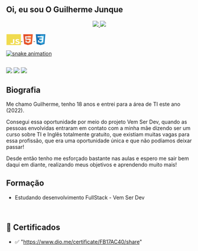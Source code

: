 ## Oi, eu sou O Guilherme Junque
<div align="center">
  <a href="https://github.com/GuiJK">
  <img height="180em" src="https://github-readme-stats.vercel.app/api?username=GuiJK&show_icons=true&theme=dracula&include_all_commits=true&count_private=true"/>
  <img height="180em" src="https://github-readme-stats.vercel.app/api/top-langs/?username=GuiJK&layout=compact&langs_count=7&theme=dracula"/>
</div>
<div style="display: inline_block"><br>
  <img align="center" alt="Gui-Js" height="30" width="40" src="https://raw.githubusercontent.com/devicons/devicon/master/icons/javascript/javascript-plain.svg">
  <img align="center" alt="Gui-HTML" height="30" width="30" src="https://raw.githubusercontent.com/devicons/devicon/master/icons/html5/html5-original.svg">
  <img align="center" alt="Gui-CSS" height="30" width="30" src="https://raw.githubusercontent.com/devicons/devicon/master/icons/css3/css3-original.svg">
</div>
  
   ![snake animation](https://github.com/GuiJK/GuiJK/blob/output/github-contribution-grid-snake.svg)
  
  ##
 
<div> 
 
  <a href="https://instagram.com/itsjunque" target="_blank"><img src="https://img.shields.io/badge/-Instagram-%23E4405F?style=for-the-badge&logo=instagram&logoColor=white" target="_blank"></a>
  <a href = "mailto:junquekarabe18@gmail.com"><img src="https://img.shields.io/badge/-Gmail-%23333?style=for-the-badge&logo=gmail&logoColor=white" target="_blank"></a>
  <a href="https://www.linkedin.com/in/guilherme-junque-17b577231" target="_blank"><img src="https://img.shields.io/badge/-LinkedIn-%230077B5?style=for-the-badge&logo=linkedin&logoColor=white" target="_blank"></a> 
 
  
</div>

## Biografia

Me chamo Guilherme, tenho 18 anos e entrei para a área de TI este ano (2022).

Consegui essa oportunidade por meio do projeto Vem Ser Dev, quando as pessoas envolvidas entraram em contato com a minha mãe dizendo ser um curso sobre TI e Inglês totalmente gratuito, que existiam muitas vagas para essa profissão, que era uma oportunidade única e que não podíamos deixar passar!

Desde então tenho me esforçado bastante nas aulas e espero me sair bem daqui em diante, realizando meus objetivos e aprendendo muito mais!
</br>

## Formação

- Estudando desenvolvimento FullStack - Vem Ser Dev
</br>

## 💖 Certificados

- ✅ "https://www.dio.me/certificate/FB17AC40/share"
